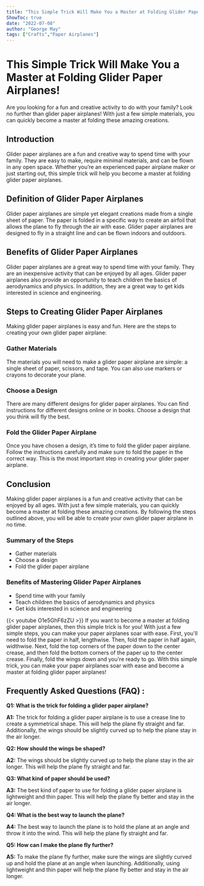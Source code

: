 ```yaml
---
title: "This Simple Trick Will Make You a Master at Folding Glider Paper Airplanes!"
ShowToc: true 
date: "2022-07-08"
author: "George May" 
tags: ["Crafts","Paper Airplanes"]
---
```

# This Simple Trick Will Make You a Master at Folding Glider Paper Airplanes!

Are you looking for a fun and creative activity to do with your family? Look no further than glider paper airplanes! With just a few simple materials, you can quickly become a master at folding these amazing creations. 

## Introduction

Glider paper airplanes are a fun and creative way to spend time with your family. They are easy to make, require minimal materials, and can be flown in any open space. Whether you’re an experienced paper airplane maker or just starting out, this simple trick will help you become a master at folding glider paper airplanes. 

## Definition of Glider Paper Airplanes

Glider paper airplanes are simple yet elegant creations made from a single sheet of paper. The paper is folded in a specific way to create an airfoil that allows the plane to fly through the air with ease. Glider paper airplanes are designed to fly in a straight line and can be flown indoors and outdoors. 

## Benefits of Glider Paper Airplanes

Glider paper airplanes are a great way to spend time with your family. They are an inexpensive activity that can be enjoyed by all ages. Glider paper airplanes also provide an opportunity to teach children the basics of aerodynamics and physics. In addition, they are a great way to get kids interested in science and engineering. 

## Steps to Creating Glider Paper Airplanes

Making glider paper airplanes is easy and fun. Here are the steps to creating your own glider paper airplane: 

### Gather Materials

The materials you will need to make a glider paper airplane are simple: a single sheet of paper, scissors, and tape. You can also use markers or crayons to decorate your plane. 

### Choose a Design

There are many different designs for glider paper airplanes. You can find instructions for different designs online or in books. Choose a design that you think will fly the best.

### Fold the Glider Paper Airplane

Once you have chosen a design, it’s time to fold the glider paper airplane. Follow the instructions carefully and make sure to fold the paper in the correct way. This is the most important step in creating your glider paper airplane. 

## Conclusion

Making glider paper airplanes is a fun and creative activity that can be enjoyed by all ages. With just a few simple materials, you can quickly become a master at folding these amazing creations. By following the steps outlined above, you will be able to create your own glider paper airplane in no time. 

### Summary of the Steps

- Gather materials
- Choose a design
- Fold the glider paper airplane

### Benefits of Mastering Glider Paper Airplanes

- Spend time with your family
- Teach children the basics of aerodynamics and physics
- Get kids interested in science and engineering

{{< youtube O1e5GhF6zZU >}} 
If you want to become a master at folding glider paper airplanes, then this simple trick is for you! With just a few simple steps, you can make your paper airplanes soar with ease. First, you'll need to fold the paper in half, lengthwise. Then, fold the paper in half again, widthwise. Next, fold the top corners of the paper down to the center crease, and then fold the bottom corners of the paper up to the center crease. Finally, fold the wings down and you're ready to go. With this simple trick, you can make your paper airplanes soar with ease and become a master at folding glider paper airplanes!

## Frequently Asked Questions (FAQ) :
**Q1: What is the trick for folding a glider paper airplane?**

**A1:** The trick for folding a glider paper airplane is to use a crease line to create a symmetrical shape. This will help the plane fly straight and far. Additionally, the wings should be slightly curved up to help the plane stay in the air longer. 

**Q2: How should the wings be shaped?**

**A2:** The wings should be slightly curved up to help the plane stay in the air longer. This will help the plane fly straight and far. 

**Q3: What kind of paper should be used?**

**A3:** The best kind of paper to use for folding a glider paper airplane is lightweight and thin paper. This will help the plane fly better and stay in the air longer. 

**Q4: What is the best way to launch the plane?**

**A4:** The best way to launch the plane is to hold the plane at an angle and throw it into the wind. This will help the plane fly straight and far. 

**Q5: How can I make the plane fly further?**

**A5:** To make the plane fly further, make sure the wings are slightly curved up and hold the plane at an angle when launching. Additionally, using lightweight and thin paper will help the plane fly better and stay in the air longer.





